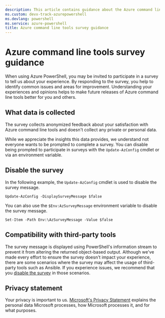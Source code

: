 ```yaml
---
description: This article contains guidance about the Azure command line tools survey.
ms.custom: devx-track-azurepowershell
ms.devlang: powershell
ms.service: azure-powershell
title: Azure command line tools survey guidance
---
```


# Azure command line tools survey guidance

When using Azure PowerShell, you may be invited to participate in a survey to tell us about your
experience. By responding to the survey, you help to identify common issues and areas for
improvement. Understanding your experiences and opinions helps to make future releases of Azure
command line tools better for you and others.

## What data is collected

The survey collects anonymized feedback about your satisfaction with Azure command line tools and
doesn't collect any private or personal data.

While we appreciate the insights this data provides, we understand not everyone wants to be prompted
to complete a survey. You can disable being prompted to participate in surveys with the
`Update-AzConfig` cmdlet or via an environment variable.

## Disable the survey

In the following example, the `Update-AzConfig` cmdlet is used to disable the survey message.

```azurepowershell-interactive
Update-AzConfig -DisplaySurveyMessage $false
```

You can also use the `$Env:AzSurveyMessage` environment variable to disable the survey message.

```azurepowershell-interactive
Set-Item -Path Env:\AzSurveyMessage -Value $false
```

## Compatibility with third-party tools

The survey message is displayed using PowerShell's information stream to prevent it from altering
the returned object-based output. Although we've made every effort to ensure the survey doesn't
impact your experience, there are some scenarios where the survey may affect the usage of
third-party tools such as Ansible. If you experience issues, we recommend that you
[disable the survey](#disable-the-survey) in those scenarios.

## Privacy statement

Your privacy is important to us.
[Microsoft's Privacy Statement](https://privacy.microsoft.com/privacystatement) explains the
personal data Microsoft processes, how Microsoft processes it, and for what purposes.
